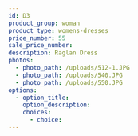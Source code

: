 ```yaml
---
id: D3
product_group: woman
product_type: womens-dresses
price_number: 55
sale_price_number:
description: Raglan Dress
photos:
  - photo_path: /uploads/512-1.JPG
  - photo_path: /uploads/540.JPG
  - photo_path: /uploads/550.JPG
options:
  - option_title:
    option_description:
    choices:
      - choice:
---
```

